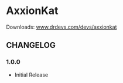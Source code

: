 AxxionKat
===============

Downloads: www.drdevs.com/devs/axxionkat

CHANGELOG 
---------

### 1.0.0
- Initial Release
